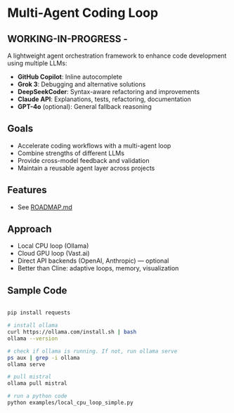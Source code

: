 # Multi-Agent Coding Loop

## WORKING-IN-PROGRESS - 

A lightweight agent orchestration framework to enhance code development using multiple LLMs:

- **GitHub Copilot**: Inline autocomplete
- **Grok 3**: Debugging and alternative solutions
- **DeepSeekCoder**: Syntax-aware refactoring and improvements
- **Claude API**: Explanations, tests, refactoring, documentation
- **GPT-4o** (optional): General fallback reasoning

## Goals

- Accelerate coding workflows with a multi-agent loop
- Combine strengths of different LLMs
- Provide cross-model feedback and validation
- Maintain a reusable agent layer across projects

## Features

- See [ROADMAP.md](ROADMAP.md)

## Approach 

- Local CPU loop (Ollama)
- Cloud GPU loop (Vast.ai)
- Direct API backends (OpenAI, Anthropic) — optional
- Better than Cline: adaptive loops, memory, visualization


## Sample Code

```bash

pip install requests 

# install ollama 
curl https://ollama.com/install.sh | bash
ollama --version

# check if ollama is running. If not, run ollama serve
ps aux | grep -i ollama
ollama serve

# pull mistral 
ollama pull mistral

# run a python code 
python examples/local_cpu_loop_simple.py

```